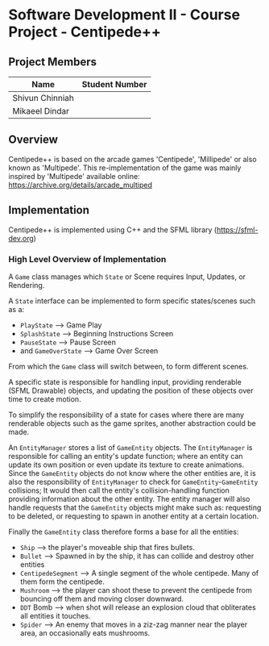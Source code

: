 # Software Development II - Course Project - Centipede++

## Project Members
| Name | Student Number |
|-|-|
| Shivun Chinniah |
| Mikaeel Dindar |

## Overview
Centipede++ is based on the arcade games 'Centipede', 'Millipede' or also known as 'Multipede'.
This re-implementation of the game was mainly inspired by 'Multipede' available online: https://archive.org/details/arcade_multiped

## Implementation
Centipede++ is implemented using C++ and the SFML library (https://sfml-dev.org)

### High Level Overview of Implementation

A `Game` class manages which `State` or Scene requires Input, Updates, or Rendering.

A `State` interface can be implemented to form specific states/scenes such as a:
- `PlayState` --> Game Play
- `SplashState` --> Beginning Instructions Screen
- `PauseState` --> Pause Screen
- and `GameOverState` --> Game Over Screen

From which the `Game` class will switch between, to form different scenes.

A specific state is responsible for handling input, providing renderable (SFML Drawable) objects, and updating the position of these objects over time to create motion.

To simplify the responsibility of a state for cases where there are many renderable objects such as the game sprites, another abstraction could be made.

An `EntityManager` stores a list of `GameEntity` objects. The `EntityManager` is responsible for calling an entity's update function; where an entity can update its own position or even update its texture to create animations. Since the `GameEntity`  objects do not know where the other entities are, it is also the responsibility of `EntityManager` to check for `GameEntity`-`GameEntity` collisions; It would then call the entity's collision-handling function providing information about the other entity. The entity manager will also handle requests that the `GameEntity` objects might make such as: requesting to be deleted, or requesting to spawn in another entity at a certain location.

Finally the `GameEntity` class therefore forms a base for all the entities:
- `Ship` --> the player's moveable ship that fires bullets.
- `Bullet` --> Spawned in by the ship, it has can collide and destroy other entities
- `CentipedeSegment` --> A single segment of the whole centipede. Many of them form the centipede.
- `Mushroom` --> the player can shoot these to prevent the centipede from bouncing off them and moving closer downward.
- `DDT` Bomb --> when shot will release an explosion cloud that obliterates all entities it touches.
- `Spider` --> An enemy that moves in a ziz-zag manner near the player area, an occasionally eats mushrooms.


